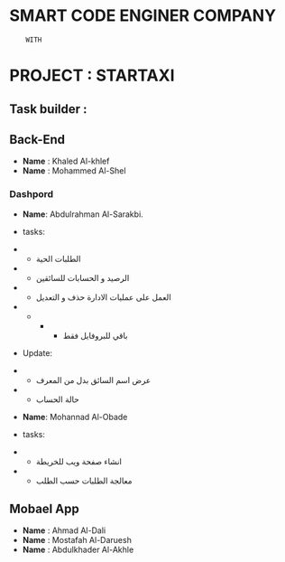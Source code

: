 # SMART CODE ENGINER COMPANY
        WITH
# PROJECT : STARTAXI 
 
## Task builder :

## Back-End
*  **Name** : Khaled Al-khlef
*  **Name** : Mohammed  Al-Shel

### Dashpord 
*  **Name**: Abdulrahman Al-Sarakbi.
*  tasks:
* * الطلبات الحية 
* * الرصيد و الحسابات للسائقين
* * العمل على عمليات الادارة حذف و التعديل 
* * * * باقي للبروفايل فقط

* Update:
* * عرض اسم السائق بدل من المعرف
* * حالة الحساب 

*  **Name**: Mohannad Al-Obade
* tasks:
* * انشاء صفحة ويب للخريطة
* * معالجة الطلبات حسب الطلب

## Mobael App
*  **Name** : Ahmad Al-Dali
*  **Name** : Mostafah Al-Daruesh
*  **Name** : Abdulkhader Al-Akhle



